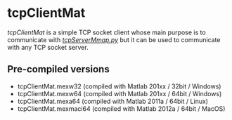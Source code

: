 # tcpClientMat #

*tcpClientMat* is a simple TCP socket client whose main purpose is to communicate with [*tcpServerMmap.py*](../../../python/tcpServerMmap/README.md) but it can be used to communicate with any TCP socket server.

## Pre-compiled versions ##

- tcpClientMat.mexw32    (compiled with Matlab 201xx / 32bit / Windows)
- tcpClientMat.mexw64    (compiled with Matlab 201xx / 64bit / Windows)
- tcpClientMat.mexa64    (compiled with Matlab 2011a / 64bit / Linux)
- tcpClientMat.mexmaci64 (compiled with Matlab 2012a / 64bit / MacOS) 

